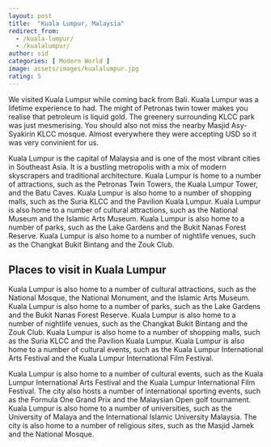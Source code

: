 ```yaml
---
layout: post
title:  "Kuala Lumpur, Malaysia"
redirect_from:
  - /kuala-lumpur/
  - /kualalumpur/
author: sid
categories: [ Modern World ]
image: assets/images/kualalumpur.jpg
rating: 5
---
```

We visited Kuala Lumpur while coming back from Bali. Kuala Lumpur was a lifetime experience to had. The might of Petronas twin tower makes you realise that petroleum is liquid gold. The greenery surrounding KLCC park was just mesmerising. You should also not miss the nearby Masjid Asy-Syakirin KLCC mosque. Almost everywhere they were accepting USD so it was very convinient for us.

Kuala Lumpur is the capital of Malaysia and is one of the most vibrant cities in Southeast Asia. It is a bustling metropolis with a mix of modern skyscrapers and traditional architecture. Kuala Lumpur is home to a number of attractions, such as the Petronas Twin Towers, the Kuala Lumpur Tower, and the Batu Caves. Kuala Lumpur is also home to a number of shopping malls, such as the Suria KLCC and the Pavilion Kuala Lumpur. Kuala Lumpur is also home to a number of cultural attractions, such as the National Museum and the Islamic Arts Museum. Kuala Lumpur is also home to a number of parks, such as the Lake Gardens and the Bukit Nanas Forest Reserve. Kuala Lumpur is also home to a number of nightlife venues, such as the Changkat Bukit Bintang and the Zouk Club.

<h2>Places to visit in Kuala Lumpur</h2>

Kuala Lumpur is also home to a number of cultural attractions, such as the National Mosque, the National Monument, and the Islamic Arts Museum. Kuala Lumpur is also home to a number of parks, such as the Lake Gardens and the Bukit Nanas Forest Reserve. Kuala Lumpur is also home to a number of nightlife venues, such as the Changkat Bukit Bintang and the Zouk Club. Kuala Lumpur is also home to a number of shopping malls, such as the Suria KLCC and the Pavilion Kuala Lumpur. Kuala Lumpur is also home to a number of cultural events, such as the Kuala Lumpur International Arts Festival and the Kuala Lumpur International Film Festival.

Kuala Lumpur is also home to a number of cultural events, such as the Kuala Lumpur International Arts Festival and the Kuala Lumpur International Film Festival. The city also hosts a number of international sporting events, such as the Formula One Grand Prix and the Malaysian Open golf tournament. Kuala Lumpur is also home to a number of universities, such as the University of Malaya and the International Islamic University Malaysia. The city is also home to a number of religious sites, such as the Masjid Jamek and the National Mosque.


<div class="pa-carousel-widget" style="width:100%; height:480px; display:none;"
  data-link="https://www.tripadvisor.in/Attractions-g298570-Activities-Kuala_Lumpur_Wilayah_Persekutuan.html"
  data-title="Kuala Lumpur, Malaysia"
  data-description="Architecture, Modern World"
  data-delay="3">
  <object data="https://lh3.googleusercontent.com/OSVi1vXosza5AjCr59PTKf1MAagUpCk9To3OjDksW01J_a0K9DJqVvq37G4w1Habeq5LmK2WRt5_skW4697oh4Brt5gaqhKfb2qqFjxpXXO3sCYAQw4044AX3BRjLtrdPgGuiU87DVg=w1280-h720"></object>
  <object data="https://lh3.googleusercontent.com/82azmGTnsRTa6LSKyzXr9O7fTvUshN1SshG05dp3Xp8iLhviS_C52nhERS8dxLCIRWAXiQEeZs7E83qHaF9bIxfyWmo0zYPL-6hnYUdLhg4qsLehUyqfIV-d9p0dATfd1M0asbCa5IM=w1280-h720"></object>
  <object data="https://lh3.googleusercontent.com/OD8D1EaXJE_ZkG3ACvh5DjE8N4SbGlhASqPKcfawVB_3_nEh2NmOe6ttEpoz15Y--IIbthtpMnW_QrF6OD4pKgiAxBqT9Sz41s0D-KV5zf99y4OBgQaqYCKNSEW4P_q54fv58xOcA0U=w1280-h720"></object>
  <object data="https://lh3.googleusercontent.com/UjbHekrAqaPmVGdBV4ooyitoLXxDEzpDWyqLWtTuQwvS97oR8i29Zqwhxh3qGwFm4x4eYlpFslfo9CfBRI7d81vGYnhlXkK67FgyQn2P6TtX89ahZ6u_hBHv5Afu0WBMA_Gpm58pgsU=w1280-h720"></object>
  <object data="https://lh3.googleusercontent.com/m0LtXEHQZFVMOWY1xo1Z3wu2l8BCXBm3t8A_JHR643t6HKJ31T9z0rJpmcy4Tf-pQPgDuBAWz5lTqgROhaolZidkQxx-ynHCtjUiQaOvkpYlVq7bN-0juuOyDvMCnlczfHx2TB0snA8=w1280-h720"></object>
  <object data="https://lh3.googleusercontent.com/jJM5jIXEk320p2S1hg9ZX8i-lCXrfHmtb85GNvzP5AEqncQOlhRmGFd2WTyjJCNGMOMCVWwmD-a0eQ2icmkw0nNo18pW0f8NFMbVfORwqEMUWhc0tcmxBvT1GXUp04gT2hRAsWG-U88=w1280-h720"></object>
  <object data="https://lh3.googleusercontent.com/of0QQMLEnFYuemTSEDYHy0cZ3RiRH3Pw_-F1SgxhmHhUp-Ys5ulB4RPpClsIQvhx8SNzvKqx0QTTn4nLHceHyE7kqfxdTPUh22yqJycs5hQ3ioCIbN-TUOuoJeOLNKsTru78GuYkIo8=w1280-h720"></object>
  <object data="https://lh3.googleusercontent.com/nFHCud-PTNHvcTCRg-dm1hNghN4V3VxLk0q7cn47M4U1Gk33KbJqI6cm8Y9Y4pSpM4FZ7fqFM9lBjJ4Gu-4KgOsZ0p6d3SpDEuFYM9aTOzBknNvCx-4mfAerFQJ0r1nXH_u84R4YjJs=w1280-h720"></object>
  <object data="https://lh3.googleusercontent.com/4upebnJ2oA5UeO5-pGJ57N7EN4n425s4xXEktb8QKR8fgW6fg5y1Tcaq2rErqxT_cWRYFCBQ3ldbpa2c0ndZFf32t8mtyRFFyp5qyv4YUNkt4cDCq4IN84NAs70Z828B3mj1EfaRmn0=w1280-h720"></object>
</div><Br/>